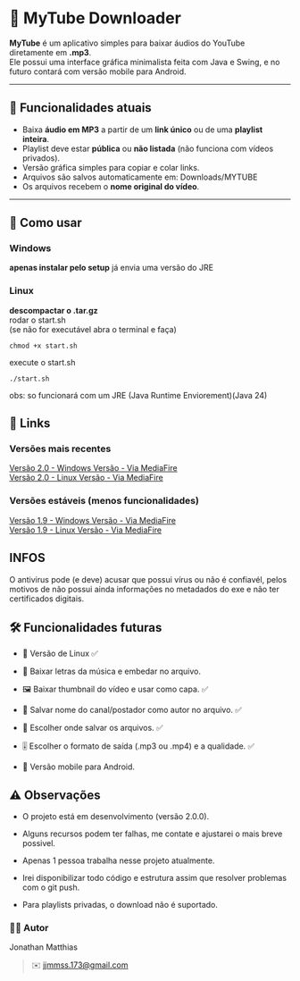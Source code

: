 # 🎵 MyTube Downloader

**MyTube** é um aplicativo simples para baixar áudios do YouTube diretamente em **.mp3**.  
Ele possui uma interface gráfica minimalista feita com Java e Swing, e no futuro contará com versão mobile para Android.

---

## 📌 Funcionalidades atuais
- Baixa **áudio em MP3** a partir de um **link único** ou de uma **playlist inteira**.
- Playlist deve estar **pública** ou **não listada** (não funciona com vídeos privados).
- Versão gráfica simples para copiar e colar links.
- Arquivos são salvos automaticamente em: Downloads/MYTUBE
- Os arquivos recebem o **nome original do vídeo**.



---

## 📖 Como usar

### Windows  
**apenas instalar pelo setup**
já envia uma versão do JRE

### Linux  
**descompactar o .tar.gz**  
rodar o start.sh  
(se não for executável abra o terminal e faça)  
```  
chmod +x start.sh  
```  
execute o start.sh 
```  
./start.sh  
``` 

obs: so funcionará com um JRE (Java Runtime Enviorement)(Java 24)

## 🔗 Links  

### Versões mais recentes  

[Versão 2.0 - Windows Versão - Via MediaFire](https://www.mediafire.com/file/36wljfop4dicg16/MyTube-Setup-2.0.zip/file)  
[Versão 2.0 - Linux Versão - Via MediaFire](https://www.mediafire.com/file/lcmp6eruqa8jdnp/MyTube_Linux-2.0.tar.gz/file)  

### Versões estáveis (menos funcionalidades)  

[Versão 1.9 - Windows Versão - Via MediaFire](https://www.mediafire.com/file/zv700t39mv06byt/MyTube-Setup-1.9.0.zip/file)  
[Versão 1.9 - Linux Versão - Via MediaFire](https://www.mediafire.com/file/w8uly9xoqitec4g/MyTube-1.9-linux.tar.gz/file)  

## INFOS

O antivirus pode (e deve) acusar que possui vírus ou não é confiavél, pelos motivos de não possui ainda informações no metadados do exe e não ter certificados digitais.

## 🛠️ Funcionalidades futuras

- 🐧 Versão de Linux ✅

- 📜 Baixar letras da música e embedar no arquivo.

- 🖼️ Baixar thumbnail do vídeo e usar como capa. ✅

- 👤 Salvar nome do canal/postador como autor no arquivo. ✅

- 💾 Escolher onde salvar os arquivos. ✅

- 🎚️ Escolher o formato de saída (.mp3 ou .mp4) e a qualidade. ✅

- 📱 Versão mobile para Android.

## ⚠️ Observações

- O projeto está em desenvolvimento (versão 2.0.0).

- Alguns recursos podem ter falhas, me contate e ajustarei o mais breve possivel.

- Apenas 1 pessoa trabalha nesse projeto atualmente.

- Irei disponibilizar todo código e estrutura assim que resolver problemas com o git push.

- Para playlists privadas, o download não é suportado.  



### 👨‍💻 Autor

Jonathan Matthias
> ✉️ jjmmss.173@gmail.com
